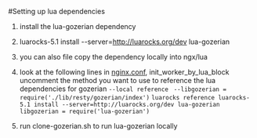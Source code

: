 #Setting up lua dependencies
1. install the lua-gozerian dependency
2. luarocks-5.1 install --server=http://luarocks.org/dev lua-gozerian
3. you can also file copy the dependency locally into ngx/lua
4. look at the following lines in [nginx.conf](nginx.conf), init_worker_by_lua_block uncomment the method you want to use to reference the lua dependencies for gozerian
`--local reference `
`--libgozerian = require('./lib/resty/gozerian/index')`
`luarocks reference luarocks-5.1 install --server=http://luarocks.org/dev lua-gozerian`
`libgozerian = require('lua-gozerian')`

5. run clone-gozerian.sh to run lua-gozerian locally